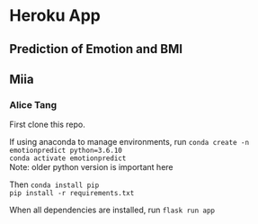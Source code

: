 # Heroku App
## Prediction of Emotion and BMI
## Miia
### Alice Tang


First clone this repo.

If using anaconda to manage environments, run
`conda create -n emotionpredict python=3.6.10`
\
`conda activate emotionpredict`\
Note: older python version is important here

Then
`conda install pip` \
`pip install -r requirements.txt`

When all dependencies are installed, run
`flask run app`
